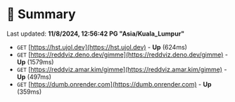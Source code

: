 # 📖 Summary
Last updated: **11/8/2024, 12:56:42 PG "Asia/Kuala_Lumpur"**

- `GET` [https://hst.ujol.dev](https://hst.ujol.dev) - **Up** (624ms)
- `GET` [https://reddviz.deno.dev/gimme](https://reddviz.deno.dev/gimme) - **Up** (1579ms)
- `GET` [https://reddviz.amar.kim/gimme](https://reddviz.amar.kim/gimme) - **Up** (497ms)
- `GET` [https://dumb.onrender.com](https://dumb.onrender.com) - **Up** (359ms)
